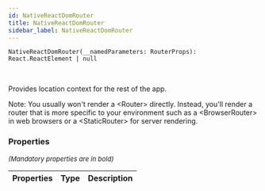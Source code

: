 ```yaml
---
id: NativeReactDomRouter
title: NativeReactDomRouter
sidebar_label: NativeReactDomRouter
---
```


```tsx
NativeReactDomRouter(__namedParameters: RouterProps): React.ReactElement | null
```
<br/>

Provides location context for the rest of the app.

Note: You usually won't render a <Router\> directly. Instead, you'll render a  
router that is more specific to your environment such as a <BrowserRouter\>  
in web browsers or a <StaticRouter\> for server rendering.

### Properties

<font size="2"><i>(Mandatory properties are in bold)</i></font>

| Properties | Type | Description |
| --------- | ---- | ----------- |
